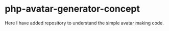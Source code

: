 # php-avatar-generator-concept
Here I have added repository to understand the simple avatar making code.
